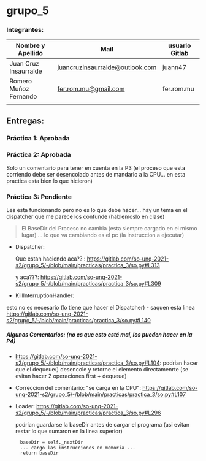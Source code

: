 # grupo_5

### Integrantes:

| Nombre y Apellido              |      Mail                      |     usuario Gitlab   |
| -----------------------------  | ------------------------------ | -------------------  |
|   Juan Cruz Insaurralde        |juancruzinsaurralde@outlook.com |     juann47          |
|   Romero Muñoz Fernando        |fer.rom.mu@gmail.com            |     fer.rom.mu       |
|                                |                                |                      |



## Entregas:

### Práctica 1: Aprobada  

### Práctica 2: Aprobada  
 Solo un comentario para tener en cuenta en la P3 (el proceso que esta corriendo debe ser desencolado antes de mandarlo a la CPU... en esta practica esta bien lo que hicieron)




### Práctica 3: Pendiente

Les esta funcionando pero no es lo que debe hacer... hay un tema en el dispatcher que me parece los confunde (hablemoslo en clase)

>  El BaseDir del Proceso no cambia (esta siempre cargado en el mismo lugar) ... lo que va cambiando es el pc (la instruccion a ejecutar)


- Dispatcher: 

    Que estan haciendo aca?? : https://gitlab.com/so-unq-2021-s2/grupo_5/-/blob/main/practicas/practica_3/so.py#L313 

    y aca???: https://gitlab.com/so-unq-2021-s2/grupo_5/-/blob/main/practicas/practica_3/so.py#L309





- KillInterruptionHandler: 

 esto no es necesario (lo tiene que hacer el Dispatcher) - saquen esta linea
https://gitlab.com/so-unq-2021-s2/grupo_5/-/blob/main/practicas/practica_3/so.py#L140     


##### Algunos Comentarios: (no es que esto esté mal, los pueden hacer en la P4)

- https://gitlab.com/so-unq-2021-s2/grupo_5/-/blob/main/practicas/practica_3/so.py#L104:  podrian hacer que el dequeue() desencole y retorne el elemento directamenrte (se evitan hacer 2 operaciones first + dequeue)

- Correccion del comentario: "se carga en la CPU":  https://gitlab.com/so-unq-2021-s2/grupo_5/-/blob/main/practicas/practica_3/so.py#L107


- Loader:  https://gitlab.com/so-unq-2021-s2/grupo_5/-/blob/main/practicas/practica_3/so.py#L296

     podrian guardarse la baseDir antes de cargar el programa (asi evitan restar lo que sumaron en la linea superior)

```
     baseDir = self._nextDir 
     ... cargo las instrucciones en memoria ...
     return baseDir
```
